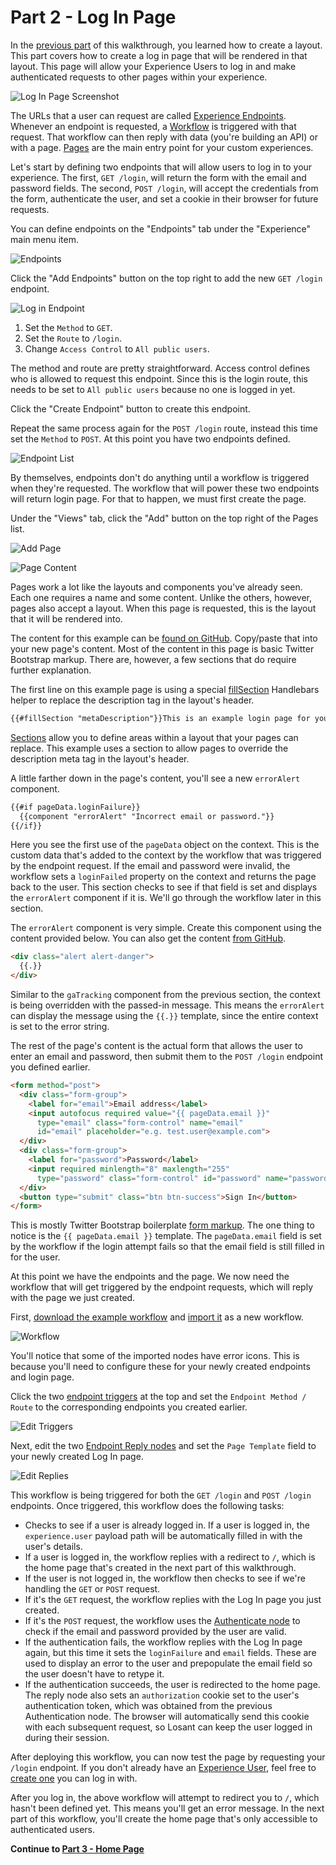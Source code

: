 # Part 2 - Log In Page

In the [previous part](/experiences/walkthrough/views/page-layout/) of this walkthrough, you learned how to create a layout. This part covers how to create a log in page that will be rendered in that layout. This page will allow your Experience Users to log in and make authenticated requests to other pages within your experience.

![Log In Page Screenshot](/images/experiences/walkthrough/views/log-in-page/screenshot.png "Log In Page Screenshot")

The URLs that a user can request are called [Experience Endpoints](/experiences/endpoints/). Whenever an endpoint is requested, a [Workflow](/workflows/overview/) is triggered with that request. That workflow can then reply with data (you're building an API) or with a page. [Pages](/experiences/views/#pages) are the main entry point for your custom experiences.

Let's start by defining two endpoints that will allow users to log in to your experience. The first, `GET /login`, will return the form with the email and password fields. The second, `POST /login`, will accept the credentials from the form, authenticate the user, and set a cookie in their browser for future requests.

You can define endpoints on the "Endpoints" tab under the "Experience" main menu item.

![Endpoints](/images/experiences/walkthrough/views/log-in-page/endpoints.png "Endpoints")

Click the "Add Endpoints" button on the top right to add the new `GET /login` endpoint.

![Log in Endpoint](/images/experiences/walkthrough/views/log-in-page/login-endpoint.png "Log in Endpoint")

1. Set the `Method` to `GET`.
1. Set the `Route` to `/login`.
1. Change `Access Control` to `All public users`.

The method and route are pretty straightforward. Access control defines who is allowed to request this endpoint. Since this is the login route, this needs to be set to `All public users` because no one is logged in yet.

Click the "Create Endpoint" button to create this endpoint.

Repeat the same process again for the `POST /login` route, instead this time set the `Method` to `POST`. At this point you have two endpoints defined.

![Endpoint List](/images/experiences/walkthrough/views/log-in-page/endpoint-list.png "Endpoint list")

By themselves, endpoints don't do anything until a workflow is triggered when they're requested. The workflow that will power these two endpoints will return login page. For that to happen, we must first create the page.

Under the "Views" tab, click the "Add" button on the top right of the Pages list.

![Add Page](/images/experiences/walkthrough/views/log-in-page/add-page.png "Add Page")

![Page Content](/images/experiences/walkthrough/views/log-in-page/page-content.png "Page Content")

Pages work a lot like the layouts and components you've already seen. Each one requires a name and some content. Unlike the others, however, pages also accept a layout. When this page is requested, this is the layout that it will be rendered into.

The content for this example can be <a href="https://github.com/Losant/experience-views-walkthrough/blob/master/log-in-page/login.hbs" target="_blank">found on GitHub</a>. Copy/paste that into your new page's content. Most of the content in this page is basic Twitter Bootstrap markup. There are, however, a few sections that do require further explanation.

The first line on this example page is using a special [fillSection](/experiences/views/#fillsection-tags) Handlebars helper to replace the description tag in the layout's header.

```html
{{#fillSection "metaDescription"}}This is an example login page for your application experience.{{/fillSection}}
```

[Sections](/experiences/views/#section-helpers) allow you to define areas within a layout that your pages can replace. This example uses a section to allow pages to override the description meta tag in the layout's header.

A little farther down in the page's content, you'll see a new `errorAlert` component.

```html
{{#if pageData.loginFailure}}
  {{component "errorAlert" "Incorrect email or password."}}
{{/if}}
```

Here you see the first use of the `pageData` object on the context. This is the custom data that's added to the context by the workflow that was triggered by the endpoint request. If the email and password were invalid, the workflow sets a `loginFailed` property on the context and returns the page back to the user. This section checks to see if that field is set and displays the `errorAlert` component if it is. We'll go through the workflow later in this section.

The `errorAlert` component is very simple. Create this component using the content provided below. You can also get the content <a href="https://github.com/Losant/experience-views-walkthrough/blob/master/log-in-page/errorAlert.hbs" target="_blank">from GitHub</a>.

```html
<div class="alert alert-danger">
  {{.}}
</div>
```

Similar to the `gaTracking` component from the previous section, the context is being overridden with the passed-in message. This means the `errorAlert` can display the message using the `{{.}}` template, since the entire context is set to the error string.

The rest of the page's content is the actual form that allows the user to enter an email and password, then submit them to the `POST /login` endpoint you defined earlier.

```html
<form method="post">
  <div class="form-group">
    <label for="email">Email address</label>
    <input autofocus required value="{{ pageData.email }}"
      type="email" class="form-control" name="email"
      id="email" placeholder="e.g. test.user@example.com">
  </div>
  <div class="form-group">
    <label for="password">Password</label>
    <input required minlength="8" maxlength="255"
      type="password" class="form-control" id="password" name="password">
  </div>
  <button type="submit" class="btn btn-success">Sign In</button>
</form>
```

This is mostly Twitter Bootstrap boilerplate <a href="https://getbootstrap.com/docs/3.3/css/#forms" target="_blank">form markup</a>. The one thing to notice is the `{{ pageData.email }}` template. The `pageData.email` field is set by the workflow if the login attempt fails so that the email field is still filled in for the user.

At this point we have the endpoints and the page. We now need the workflow that will get triggered by the endpoint requests, which will reply with the page we just created.

First, <a href="https://cdn.rawgit.com/Losant/experience-views-walkthrough/2fdf26db/log-in-page/endpoint-login.flow" target="_blank">download the example workflow</a> and [import it](/workflows/overview/#import-export) as a new workflow.

![Workflow](/images/experiences/walkthrough/views/log-in-page/workflow.png "Workflow")

You'll notice that some of the imported nodes have error icons. This is because you'll need to configure these for your newly created endpoints and login page.

Click the two [endpoint triggers](/workflows/triggers/endpoint/) at the top and set the `Endpoint Method / Route` to the corresponding endpoints you created earlier.

![Edit Triggers](/images/experiences/walkthrough/views/log-in-page/edit-triggers.png "Edit Triggers")

Next, edit the two [Endpoint Reply nodes](/workflows/outputs/endpoint-reply/) and set the `Page Template` field to your newly created Log In page.

![Edit Replies](/images/experiences/walkthrough/views/log-in-page/edit-replies.png "Edit Replies")

This workflow is being triggered for both the `GET /login` and `POST /login` endpoints. Once triggered, this workflow does the following tasks:

* Checks to see if a user is already logged in. If a user is logged in, the `experience.user` payload path will be automatically filled in with the user's details.
* If a user is logged in, the workflow replies with a redirect to `/`, which is the home page that's created in the next part of this walkthrough.
* If the user is not logged in, the workflow then checks to see if we're handling the `GET` or `POST` request.
* If it's the `GET` request, the workflow replies with the Log In page you just created.
* If it's the `POST` request, the workflow uses the [Authenticate node](/workflows/experience/authenticate/) to check if the email and password provided by the user are valid.
* If the authentication fails, the workflow replies with the Log In page again, but this time it sets the `loginFailure` and `email` fields. These are used to display an error to the user and prepopulate the email field so the user doesn't have to retype it.
* If the authentication succeeds, the user is redirected to the home page. The reply node also sets an `authorization` cookie set to the user's authentication token, which was obtained from the previous Authentication node. The browser will automatically send this cookie with each subsequent request, so Losant can keep the user logged in during their session.

After deploying this workflow, you can now test the page by requesting your `/login` endpoint. If you don't already have an [Experience User](/experiences/users/), feel free to [create one](/experiences/users/#adding-an-experience-user) you can log in with.

After you log in, the above workflow will attempt to redirect you to `/`, which hasn't been defined yet. This means you'll get an error message. In the next part of this workflow, you'll create the home page that's only accessible to authenticated users.

**Continue to [Part 3 - Home Page](/experiences/walkthrough/views/home-page/)**
